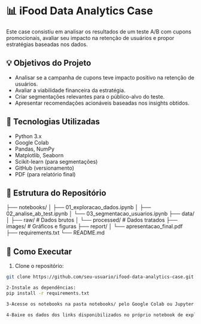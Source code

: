 # 📊 iFood Data Analytics Case

Este case consistiu em analisar os resultados de um teste A/B com cupons promocionais, avaliar seu impacto na retenção de usuários e propor estratégias baseadas nos dados.



## 💡 Objetivos do Projeto

- Analisar se a campanha de cupons teve impacto positivo na retenção de usuários.
- Avaliar a viabilidade financeira da estratégia.
- Criar segmentações relevantes para o público-alvo do teste.
- Apresentar recomendações acionáveis baseadas nos insights obtidos.


## 🧰 Tecnologias Utilizadas

- Python 3.x
- Google Colab
- Pandas, NumPy
- Matplotlib, Seaborn
- Scikit-learn (para segmentações)
- GitHub (versionamento)
- PDF (para relatório final)


## 📁 Estrutura do Repositório



├── notebooks/ │ 
        ├── 01_exploracao_dados.ipynb │ 
        ├── 02_analise_ab_test.ipynb │ 
        └── 03_segmentacao_usuarios.ipynb
├── data/ │ 
        ├── raw/ # Dados brutos │ 
└── processed/ # Dados tratados
├── images/ # Gráficos e figuras 
├── report/ │ 
└── apresentacao_final.pdf 
├── requirements.txt 
└── README.md


## 🚀 Como Executar

1. Clone o repositório:
```bash
git clone https://github.com/seu-usuario/ifood-data-analytics-case.git

2-Instale as dependências:
pip install -r requirements.txt

3-Acesse os notebooks na pasta notebooks/ pelo Google Colab ou Jupyter.

4-Baixe os dados dos links disponibilizados no próprio notebook de exploração.
